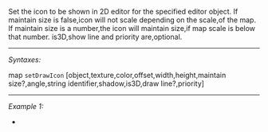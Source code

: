 Set the icon to be shown in 2D editor for the specified editor object. If maintain size is false,icon will not scale depending on the scale,of the map. If maintain size is a number,the icon will maintain size,if map scale is below that number. is3D,show line and priority are,optional.


---
*Syntaxes:*

map `setDrawIcon` [object,texture,color,offset,width,height,maintain size?,angle,string identifier,shadow,is3D,draw line?,priority]

---
*Example 1:*

-
